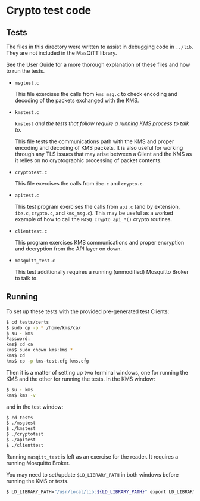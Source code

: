 # Crypto test code

## Tests

The files in this directory were written to assist in debugging code in
`../lib`. They are not included in the MasQiTT library.

See the User Guide for a more thorough explanation of these files and how to
run the tests.

- `msgtest.c`

    This file exercises the calls from `kms_msg.c` to check encoding and
    decoding of the packets exchanged with the KMS.

- `kmstest.c`

    `kmstest` *and the tests that follow require a running KMS process to
     talk to.*

    This file tests the communications path with the KMS and proper encoding
    and decoding of KMS packets. It is also useful for working through any
    TLS issues that may arise between a Client and the KMS as it relies on
    no cryptographic processing of packet contents.

- `cryptotest.c`

    This file exercises the calls from `ibe.c` and `crypto.c`.

- `apitest.c`

    This test program exercises the calls from `api.c` (and by extension,
    `ibe.c`, `crypto.c`, and `kms_msg.c`). This may be useful as a worked
    example of how to call the `MASQ_crypto_api_*()` crypto routines.

- `clienttest.c`

    This program exercises KMS communications and proper encryption and
    decryption from the API layer on down.

- `masquitt_test.c`

    This test additionally requires a running (unmodified) Mosquitto Broker
    to talk to.

## Running

To set up these tests with the provided pre-generated test Clients:

```bash
$ cd tests/certs
$ sudo cp -p * /home/kms/ca/
$ su - kms
Password:
kms$ cd ca
kms$ sudo chown kms:kms *
kms$ cd
kms$ cp -p kms-test.cfg kms.cfg
```

Then it is a matter of setting up two terminal windows, one for running the
KMS and the other for running the tests. In the KMS window:

```bash
$ su - kms
kms$ kms -v
```

and in the test window:

```bash
$ cd tests
$ ./msgtest
$ ./kmstest
$ ./cryptotest
$ ./apitest
$ ./clienttest
```

Running `masqitt_test` is left as an exercise for the reader. It requires a
running Mosquitto Broker.

You may need to set/update `$LD_LIBRARY_PATH` in both windows before running
the KMS or tests.

```bash
$ LD_LIBRARY_PATH="/usr/local/lib:${LD_LIBRARY_PATH}" export LD_LIBRARY_PATH
```
